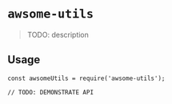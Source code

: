 # `awsome-utils`

> TODO: description

## Usage

```
const awsomeUtils = require('awsome-utils');

// TODO: DEMONSTRATE API
```
